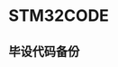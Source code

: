 <!--
 * @Author: Wuyao 1955416359@qq.com
 * @Date: 2023-02-16 13:58:05
 * @LastEditors: Wuyao 1955416359@qq.com
 * @LastEditTime: 2023-02-16 15:51:22
 * @FilePath: \undefinede:\Code\STM32CODE\README.md
 * @Description: 这是默认设置,请设置`customMade`, 打开koroFileHeader查看配置 进行设置: https://github.com/OBKoro1/koro1FileHeader/wiki/%E9%85%8D%E7%BD%AE
-->
# STM32CODE
## 毕设代码备份

